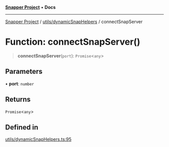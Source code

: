 [**Snapper Project**](../../../README.md) • **Docs**

***

[Snapper Project](../../../README.md) / [utils/dynamicSnapHelpers](../README.md) / connectSnapServer

# Function: connectSnapServer()

> **connectSnapServer**(`port`): `Promise`\<`any`\>

## Parameters

• **port**: `number`

## Returns

`Promise`\<`any`\>

## Defined in

[utils/dynamicSnapHelpers.ts:95](https://github.com/asifqatar/Snapper/blob/455d5a3b3564333db668a614875f645ea24ab595/utils/dynamicSnapHelpers.ts#L95)
